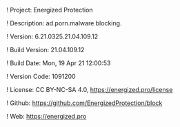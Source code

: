 ! Project: Energized Protection

! Description: ad.porn.malware blocking.

! Version: 6.21.0325.21.04.109.12

! Build Version: 21.04.109.12

! Build Date: Mon, 19 Apr 21 12:00:53

! Version Code: 1091200

! License: CC BY-NC-SA 4.0, https://energized.pro/license

! Github: https://github.com/EnergizedProtection/block

! Web: https://energized.pro
